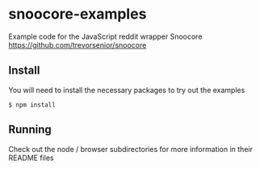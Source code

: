 # snoocore-examples

Example code for the JavaScript reddit wrapper Snoocore https://github.com/trevorsenior/snoocore

## Install

You will need to install the necessary packages to try out the examples

```
$ npm install
```

## Running

Check out the node / browser subdirectories for more information in their README files


